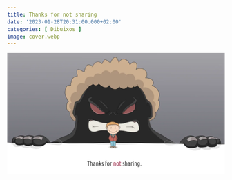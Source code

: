 ```yaml
---
title: Thanks for not sharing
date: '2023-01-28T20:31:00.000+02:00'
categories: [ Dibuixos ]
image: cover.webp
---
```


![](monster.webp "Thanks for not sharing")
